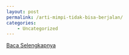 ```yaml
---
layout: post
permalink: /arti-mimpi-tidak-bisa-berjalan/
categories:
    - Uncategorized
---
```


[Baca Selengkapnya](/10)
